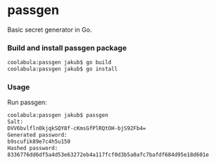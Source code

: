 # passgen
Basic secret generator in Go.


### Build and install passgen package
```bash
coolabula:passgen jakub$ go build
coolabula:passgen jakub$ go install
```

### Usage
Run passgen:
```bash
coolabula:passgen jakub$ passgen
Salt:
DVV6bvlfln0kjqkSQY8f-cKmsGfPlRQtOH-bjS92Fb4=
Generated password:
b9scufik89e7c4h5u150
Hashed password:
8336776dd6df5a4d53e63272eb4a117fcf0d3b5a0afc7bafdf684d95e18d601e
```
